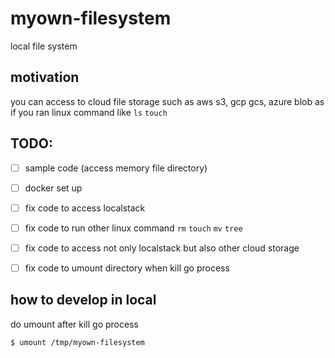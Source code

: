 # myown-filesystem

local file system

## motivation

you can access to cloud file storage such as aws s3, gcp gcs, azure blob 
as if you ran linux command like `ls` `touch`

## TODO:
- [ ] sample code (access memory file directory)
- [ ] docker set up
- [ ] fix code to access localstack
- [ ] fix code to run other linux command `rm` `touch` `mv` `tree`
- [ ] fix code to access not only localstack but also other cloud storage
- [ ] fix code to umount directory when kill go process 


## how to develop in local

do umount after kill go process 
```shell
$ umount /tmp/myown-filesystem
```